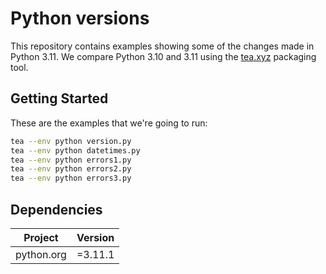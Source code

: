 # Python versions

This repository contains examples showing some of the changes made in Python 3.11.
We compare Python 3.10 and 3.11 using the [tea.xyz](https://tea.xyz/) packaging tool.

## Getting Started

These are the examples that we're going to run:

```sh
tea --env python version.py
tea --env python datetimes.py
tea --env python errors1.py
tea --env python errors2.py
tea --env python errors3.py
```

## Dependencies

| Project             | Version |
|---------------------|---------|
| python.org          | =3.11.1 |

